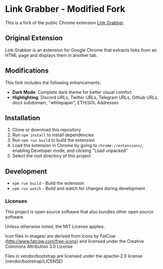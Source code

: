 # Link Grabber - Modified Fork

This is a fork of the public Chrome extension [Link Grabber](https://chrome.google.com/webstore/detail/link-grabber/caodelkhipncidmoebgbbeemedohcdma).

## Original Extension

Link Grabber is an extension for Google Chrome that extracts links from an HTML page and displays them in another tab.

## Modifications

This fork includes the following enhancements:

- **Dark Mode**: Complete dark theme for better visual comfort
- **Highlighting**: Discord URLs, Twitter URLs, Telegram URLs, Github URLs, docs subdomain, "whitepaper", ETH/SOL Addresses

## Installation

1. Clone or download this repository
2. Run `npm install` to install dependencies
3. Run `npm run build` to build the extension
4. Load the extension in Chrome by going to `chrome://extensions/`, enabling Developer mode, and clicking "Load unpacked"
5. Select the root directory of this project

## Development

- `npm run build` - Build the extension
- `npm run watch` - Build and watch for changes during development

### Licenses ###

This project is open source software that also bundles other open source
software.

Unless otherwise noted, the MIT License applies.

Icon files in images/ are derived from icons by FatCow
(http://www.fatcow.com/free-icons) and licensed under the Creative Commons
Attribution 3.0 License

Files in vendor/bootstrap are licensed under the apache-2.0 license
(vendor/bootstrap/LICENSE)
